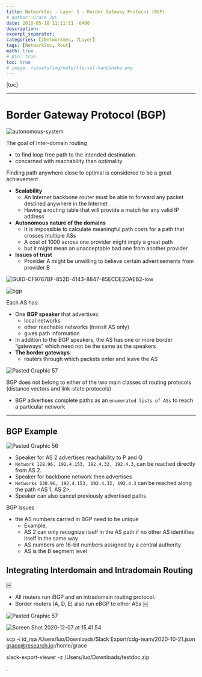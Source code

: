 ```yaml
---
title: NetworkSec - Layer 3 - Border Gateway Protocol (BGP)
# author: Grace JyL
date: 2018-05-18 11:11:11 -0400
description:
excerpt_separator:
categories: [1NetworkSec, 7Layer]
tags: [NetworkSec, Rout]
math: true
# pin: true
toc: true
# image: /assets/img/note/tls-ssl-handshake.png
---
```


[toc]

---

# Border Gateway Protocol (BGP)


![autonomous-system](https://i.imgur.com/kbCel17.png)

The goal of Inter-domain routing
- to find loop free path to the intended destination.
- concerned with reachability than optimality

Finding path anywhere close to optimal is considered to be a great achievement
- **Scalability**
  - An Internet backbone router must be able to forward any packet destined anywhere in the Internet
  - Having a routing table that will provide a match for any valid IP address
- **Autonomous nature of the domains**
  - It is impossible to calculate meaningful path costs for a path that crosses multiple ASs
  - A cost of 1000 across one provider might imply a great path
  - but it might mean an unacceptable bad one from another provider
- **Issues of trust**
  - Provider A might be unwilling to believe certain advertisements from provider B

![GUID-CF9767BF-852D-4143-8847-85ECDE2DAEB2-low](https://i.imgur.com/amE3EdO.png)


![bgp](https://i.imgur.com/C0ptmuN.jpg)

Each AS has:
- One **BGP speaker** that advertises:
  - local networks
  - other reachable networks (transit AS only)
  - gives path information
- In addition to the BGP speakers, the AS has one or more border “gateways” which need not be the same as the speakers
- **The border gateways**:
  - routers through which packets enter and leave the AS


![Pasted Graphic 57](https://i.imgur.com/NKFcNZQ.png)

BGP does not belong to either of the two main classes of routing protocols (distance vectors and link-state protocols)
- BGP advertises complete paths as an `enumerated lists of ASs` to reach a particular network



---


## BGP Example

![Pasted Graphic 56](https://i.imgur.com/rqFX7KN.png)

- Speaker for AS 2 advertises reachability to P and Q
- `Network 128.96, 192.4.153, 192.4.32, 192.4.3`, can be reached directly from AS 2.
- Speaker for backbone network then advertises
- `Networks 128.96, 192.4.153, 192.4.32, 192.4.3` can be reached along the path <AS 1, AS 2>.
- Speaker can also cancel previously advertised paths


BGP Issues

- the AS numbers carried in BGP need to be unique
  - Example,
  - AS 2 can only recognize itself in the AS path if no other AS identifies itself in the same way
  - AS numbers are 16-bit numbers assigned by a central authority
  - AS is the B segment level


## Integrating Interdomain and Intradomain Routing
￼
- All routers run iBGP and an intradomain routing protocol.
- Border routers (A, D, E) also run eBGP to other ASs
￼

![Pasted Graphic 57](https://i.imgur.com/QFVcezT.png)

![Screen Shot 2020-12-07 at 15.41.54](https://i.imgur.com/KoVrvBx.png)



scp -i id_rsa /Users/luo/Downloads/Slack Export/cdg-team/2020-10-21.json grace@research.io:/home/grace


slack-export-viewer -z /Users/luo/Downloads/testdoc.zip 



.
